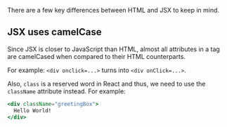 There are a few key
differences between HTML
and
JSX to keep in mind.

## JSX uses camelCase

Since JSX is closer to JavaScript
than HTML, almost all attributes
in a tag are camelCased when
compared to their HTML counterparts.

For example:  `<div onclick=...>`
turns into `<div onClick=...>`.

Also, `class` is a reserved word
in React and thus, we need to use
the `className` attribute instead.
For example:

```jsx
<div className="greetingBox">
  Hello World!
</div>
```